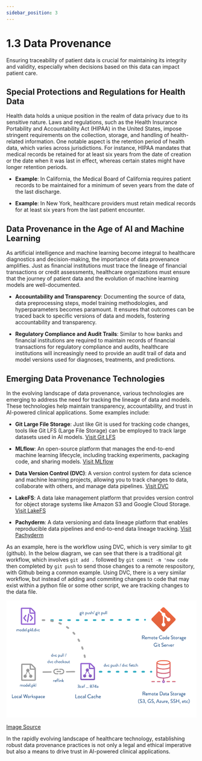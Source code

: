 ```yaml
---
sidebar_position: 3
---
```


# 1.3 Data Provenance

Ensuring traceability of patient data is crucial for maintaining its integrity and validity, especially when decisions based on this data can impact patient care.

## Special Protections and Regulations for Health Data

Health data holds a unique position in the realm of data privacy due to its sensitive nature. Laws and regulations, such as the Health Insurance Portability and Accountability Act (HIPAA) in the United States, impose stringent requirements on the collection, storage, and handling of health-related information. One notable aspect is the retention period of health data, which varies across jurisdictions. For instance, HIPAA mandates that medical records be retained for at least six years from the date of creation or the date when it was last in effect, whereas certain states might have longer retention periods.

- **Example**: In California, the Medical Board of California requires patient records to be maintained for a minimum of seven years from the date of the last discharge.

- **Example**: In New York, healthcare providers must retain medical records for at least six years from the last patient encounter.

## Data Provenance in the Age of AI and Machine Learning

As artificial intelligence and machine learning become integral to healthcare diagnostics and decision-making, the importance of data provenance amplifies. Just as financial institutions must trace the lineage of financial transactions or credit assessments, healthcare organizations must ensure that the journey of patient data and the evolution of machine learning models are well-documented.

- **Accountability and Transparency**: Documenting the source of data, data preprocessing steps, model training methodologies, and hyperparameters becomes paramount. It ensures that outcomes can be traced back to specific versions of data and models, fostering accountability and transparency.

- **Regulatory Compliance and Audit Trails**: Similar to how banks and financial institutions are required to maintain records of financial transactions for regulatory compliance and audits, healthcare institutions will increasingly need to provide an audit trail of data and model versions used for diagnoses, treatments, and predictions.

## Emerging Data Provenance Technologies

In the evolving landscape of data provenance, various technologies are emerging to address the need for tracking the lineage of data and models. These technologies help maintain transparency, accountability, and trust in AI-powered clinical applications. Some examples include:

- **Git Large File Storage**: Just like Git is used for tracking code changes, tools like Git LFS (Large File Storage) can be employed to track large datasets used in AI models. [Visit Git LFS](https://git-lfs.com)

- **MLflow**: An open-source platform that manages the end-to-end machine learning lifecycle, including tracking experiments, packaging code, and sharing models. [Visit MLflow](https://mlflow.org)

- **Data Version Control (DVC)**: A version control system for data science and machine learning projects, allowing you to track changes to data, collaborate with others, and manage data pipelines. [Visit  DVC](https://dvc.org)

- **LakeFS**: A data lake management platform that provides version control for object storage systems like Amazon S3 and Google Cloud Storage. [Visit LakeFS](https://lakefs.io)

- **Pachyderm**: A data versioning and data lineage platform that enables reproducible data pipelines and end-to-end data lineage tracking. [Visit Pachyderm](https://www.pachyderm.com)

As an example, here is the workflow using DVC, which is very similar to git (github). In the below diagram, we can see that there is a traditional git workflow, which involves `git add .` followed by `git commit -m 'new code` then completed by `git push` to send those changes to a remote respository, with Github being a common example. Using DVC, there is a very similar workflow, but instead of adding and commiting changes to code that may exist within a python file or some other script, we are tracking changes to the data file. 

![dvc workflow image](../../static/img/ch1/dvc_workflow.png)

[Image Source](https://mlops-guide.github.io/Versionamento/)


In the rapidly evolving landscape of healthcare technology, establishing robust data provenance practices is not only a legal and ethical imperative but also a means to drive trust in AI-powered clinical applications.

